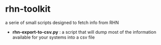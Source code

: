 rhn-toolkit
===========

a serie of small scripts designed to fetch info from RHN

 - **rhn-export-to-csv.py** : a script that will dump most of the information available for your systems into a csv file
